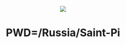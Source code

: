 <p align="center">
  <img src="https://media.giphy.com/media/WKdWA04KRn58A/giphy.gif">
</p>
<h1 align="center"> PWD=/Russia/Saint-Pi </h1> 



